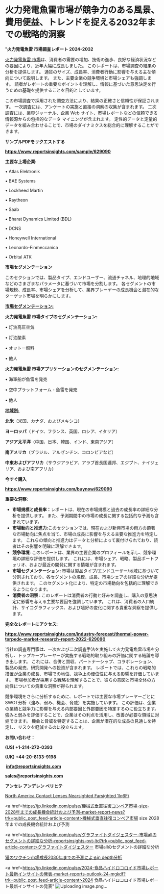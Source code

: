 # 火力発電魚雷市場が競争力のある風景、費用便益、トレンドを捉える2032年までの戦略的洞察

"<strong>火力発電魚雷 市場調査レポート 2024-2032</strong>

<a href=https://www.reportsinsights.com/sample/629090>火力発電魚雷 市場</a>は、消費者の需要の増加、技術の進歩、良好な経済状況などの要因により、近年大幅に成長しました。 このレポートは、市場調査の結果の分析を提供します。 通貨のサイズ、成長率、消費者行動に影響を与える主な傾向について説明します。 また、主要企業の競争環境と市場シェアも強調します。 読者がレポートの重要なポイントを理解し、情報に基づいた意思決定を行うための基礎を提供することを目的としています。

この市場調査で採用された調査方法により、結果の正確さと信頼性が保証されます。 一次調査には、アンケートの実施と直接の洞察の収集が含まれます。 二次調査には、業界ジャーナル、企業 Web サイト、市場レポートなどの信頼できる情報源からの包括的なデータ マイニングが含まれます。 定性的データと定量的データを組み合わせることで、市場のダイナミクスを総合的に理解することができます。

<strong><b>サンプルPDFをリクエストする</b></strong>

<a href=https://www.reportsinsights.com/sample/629090><strong><u>https://www.reportsinsights.com/sample/629090</u></strong></a>

<strong>主要な上場企業:</strong>

• Atlas Elektronik

• BAE Systems

• Lockheed Martin

• Raytheon

• Saab

• Bharat Dynamics Limited (BDL)

• DCNS

• Honeywell International

• Leonardo-Finmeccanica

• Orbital ATK

<strong>市場セグメンテーション</strong>

このセクションでは、製品タイプ、エンドユーザー、流通チャネル、地理的地域などのさまざまなパラメータに基づいて市場を分割します。 各セグメントの市場規模、成長率、市場シェアを分析して、業界プレーヤーの成長機会と潜在的なターゲット市場を明らかにします。

<strong><u>市場セグメンテーション</u></strong><strong><u>:</u></strong>

<strong>火力発電魚雷 市場タイプのセグメンテーション:</strong>

• 灯油高圧空気

• 灯油酸素

• オットー燃料

• 他人

<strong>火力発電魚雷 市場アプリケーションのセグメンテーション:</strong>

• 海軍船が魚雷を発売

• 空中プラットフォーム - 魚雷を発売

• 他人

<strong><u>地域別</u></strong><strong><u>:</u></strong>

<strong>北米</strong>（米国、カナダ、およびメキシコ）

<strong>ヨーロッパ</strong>（ドイツ、フランス、英国、ロシア、イタリア）

<strong>アジア太平洋</strong>（中国、日本、韓国、インド、東南アジア）

<strong>南アメリカ</strong>（ブラジル、アルゼンチン、コロンビアなど）

<strong>中東およびアフリカ</strong>（サウジアラビア、アラブ首長国連邦、エジプト、ナイジェリア、および南アフリカ）

<strong>今すぐ購入</strong>

<a href=https://www.reportsinsights.com/buynow/629090><strong><u>https://www.reportsinsights.com/buynow/629090</u></strong></a>

<strong>重要な洞察:</strong>
<ul>
  <li><strong>市場規模と成長率：</strong>レポートは、現在の市場規模と過去の成長率の詳細な分析を提供します。 また、予測期間中の市場の成長に関する包括的な予測も含まれています。</li>
  <li><strong>市場動向と推進力:</strong>このセクションでは、現在および新興市場の両方の顕著な市場動向に焦点を当て、市場の成長に影響を与える主要な推進力を特定します。 これらの傾向と推進力はデータと分析によって裏付けられており、読者はその影響を明確に理解できます。</li>
  <li><strong>競争環境</strong>: このレポートは、業界の主要企業のプロフィールを示し、競争環境の詳細な評価を提供します。 これには、市場シェア、戦略、製品ポートフォリオ、および最近の開発に関する情報が含まれます。</li>
  <li><strong>市場セグメンテーション: </strong>市場は製品タイプ/エンドユーザー/地域に基づいて分割されており、各セグメントの規模、成長、市場シェアの詳細な分析が提供されます。 このセグメント化により、特定の市場動向を包括的に理解できるようになります。</li>
  <li><strong>消費者の洞察 : </strong>このレポートは消費者の行動と好みを調査し、購入の意思決定に影響を与える主要な要因を強調しています。 これは、消費者の人口統計、サイコグラフィックス、および嗜好の変化に関する貴重な洞察を提供します。</li>
</ul>
<strong>完全なレポートにアクセス:</strong>

<a href=https://www.reportsinsights.com/industry-forecast/thermal-power-torpedo-market-research-report-2022-629090><strong><u><b>https://www.reportsinsights.com/industry-forecast/thermal-power-torpedo-market-research-report-2022-629090</b></u></strong></a>

当社の調査専門家は、一次および二次調査手法を実施して火力発電魚雷市場を分析し、トップキープレーヤーが実施する戦略的取り組みの評価に関する結論を導き出します。 これには、合併と買収、パートナーシップ、コラボレーション、製品の発売、研究開発への投資が含まれます。 レポートでは、これらの戦略的措置が企業の成長、市場での地位、競争上の優位性に与える影響を評価しています。 市場参加者が採用する戦略を理解することで、彼らの意図と市場全体の方向性についての貴重な洞察が得られます。

競争環境をさらに分析するために、レポートでは主要な市場プレーヤーごとにSWOT分析（強み、弱み、機会、脅威）を実施しています。 この評価は、企業の業績と競争力に影響を与える内部要因と外部要因を特定するのに役立ちます。 強みと弱みを評価することで、企業はその利点を活用し、改善が必要な領域に対処できます。 機会と脅威を特定することは、企業が潜在的な成長の見通しを特定し、リスクを軽減するのに役立ちます。

<strong>お問い合わせ：</strong>

<strong>(US) +1-214-272-0393</strong>

<strong>(UK) +44-20-8133-9198</strong>

<strong> </strong><a href=info@reportsinsights.com><strong><u>info@reportsinsights.com</u></strong></a>

<a href=sales@reportsinsights.com><strong><u>sales@reportsinsights.com</u></strong></a>

<strong>アンセレ アンデレン ベリヒテ</strong>

<a href=https://www.linkedin.com/pulse/north-america-contact-lenses-nearsighted-farsighted-1iq6f/>North America Contact Lenses Nearsighted Farsighted 1Iq6F/</a>

<a href=https://jp.linkedin.com/pulse/機械式垂直往復コンベア市場-size-2028年までの成長機会統計および予測-market-report-news?trk=public_post_feed-article-content>機械式垂直往復コンベア市場 size 2028年までの成長機会統計および予測</a>

<a href=https://jp.linkedin.com/pulse/グラファイトダイジェスター-市場allのセグメントの詳細な分析-reportsinsights-pvt-ltd?trk=public_post_feed-article-content>グラファイトダイジェスター 市場allのセグメントの詳細な分析</a>

<a href=https://www.linkedin.com/pulse/猫のワクチン市場成長2030年までの予測によるin-depth分析-community-market-research-oafnf/>猫のワクチン市場成長2030年までの予測によるin depth分析</a>

<a href=https://jp.linkedin.com/pulse/2024-食品ハイドロコロイド市場レポート最新インサイトの発表-market-reports-outlook-24-mgkdf?trk=public_post_feed-article-content>2024 食品ハイドロコロイド市場レポート最新インサイトの発表</a>"
![Uploading image.png…]()
